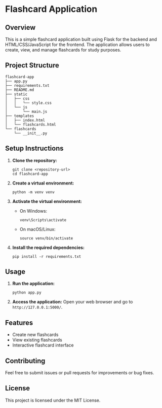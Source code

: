 # Flashcard Application

## Overview
This is a simple flashcard application built using Flask for the backend and HTML/CSS/JavaScript for the frontend. The application allows users to create, view, and manage flashcards for study purposes.

## Project Structure
```
flashcard-app
├── app.py
├── requirements.txt
├── README.md
├── static
│   ├── css
│   │   └── style.css
│   └── js
│       └── main.js
├── templates
│   ├── index.html
│   └── flashcards.html
└── flashcards
    └── __init__.py
```

## Setup Instructions

1. **Clone the repository:**
   ```
   git clone <repository-url>
   cd flashcard-app
   ```

2. **Create a virtual environment:**
   ```
   python -m venv venv
   ```

3. **Activate the virtual environment:**
   - On Windows:
     ```
     venv\Scripts\activate
     ```
   - On macOS/Linux:
     ```
     source venv/bin/activate
     ```

4. **Install the required dependencies:**
   ```
   pip install -r requirements.txt
   ```

## Usage

1. **Run the application:**
   ```
   python app.py
   ```

2. **Access the application:**
   Open your web browser and go to `http://127.0.0.1:5000/`.

## Features
- Create new flashcards
- View existing flashcards
- Interactive flashcard interface

## Contributing
Feel free to submit issues or pull requests for improvements or bug fixes.

## License
This project is licensed under the MIT License.